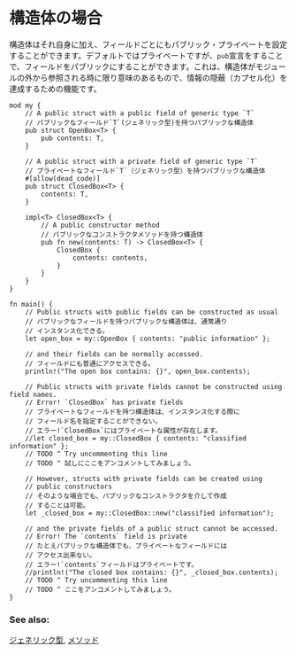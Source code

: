 <!--
# Struct visibility
-->
# 構造体の場合

<!--
Structs have an extra level of visibility with their fields. The visibility 
defaults to private, and can be overridden with the `pub` modifier. This 
visibility only matters when a struct is accessed from outside the module 
where it is defined, and has the goal of hiding information (encapsulation).
-->
構造体はそれ自身に加え、フィールドごとにもパブリック・プライベートを設定することができます。デフォルトではプライベートですが、`pub`宣言をすることで、フィールドをパブリックにすることができます。これは、構造体がモジュールの外から参照される時に限り意味のあるもので、情報の隠蔽（カプセル化）を達成するための機能です。

```rust,editable
mod my {
    // A public struct with a public field of generic type `T`
    // パブリックなフィールド`T`(ジェネリック型)を持つパブリックな構造体
    pub struct OpenBox<T> {
        pub contents: T,
    }

    // A public struct with a private field of generic type `T`
    // プライベートなフィールド`T`（ジェネリック型）を持つパブリックな構造体
    #[allow(dead_code)]
    pub struct ClosedBox<T> {
        contents: T,
    }

    impl<T> ClosedBox<T> {
        // A public constructor method
        // パブリックなコンストラクタメソッドを持つ構造体
        pub fn new(contents: T) -> ClosedBox<T> {
            ClosedBox {
                contents: contents,
            }
        }
    }
}

fn main() {
    // Public structs with public fields can be constructed as usual
    // パブリックなフィールドを持つパブリックな構造体は、通常通り
    // インスタンス化できる。
    let open_box = my::OpenBox { contents: "public information" };

    // and their fields can be normally accessed.
    // フィールドにも普通にアクセスできる。
    println!("The open box contains: {}", open_box.contents);

    // Public structs with private fields cannot be constructed using field names.
    // Error! `ClosedBox` has private fields
    // プライベートなフィールドを持つ構造体は、インスタンス化する際に
    // フィールド名を指定することができない。
    // エラー!`ClosedBox`にはプライベートな属性が存在します。
    //let closed_box = my::ClosedBox { contents: "classified information" };
    // TODO ^ Try uncommenting this line
    // TODO ^ 試しにここをアンコメントしてみましょう。

    // However, structs with private fields can be created using
    // public constructors
    // そのような場合でも、パブリックなコンストラクタを介して作成
    // することは可能。
    let _closed_box = my::ClosedBox::new("classified information");

    // and the private fields of a public struct cannot be accessed.
    // Error! The `contents` field is private
    // たとえパブリックな構造体でも、プライベートなフィールドには
    // アクセス出来ない。
    // エラー!`contents`フィールドはプライベートです。
    //println!("The closed box contains: {}", _closed_box.contents);
    // TODO ^ Try uncommenting this line
    // TODO ^ ここをアンコメントしてみましょう。
}
```

### See also:

<!--
[generics][generics] and [methods][methods]
-->
[ジェネリック型][generics], [メソッド][methods]

[generics]: ../generics.md
[methods]: ../fn/methods.md
